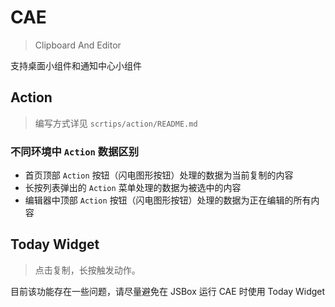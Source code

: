 # CAE

> Clipboard And Editor

支持桌面小组件和通知中心小组件

## Action

> 编写方式详见 `scrtips/action/README.md`

### 不同环境中 `Action` 数据区别

- 首页顶部 `Action` 按钮（闪电图形按钮）处理的数据为当前复制的内容
- 长按列表弹出的 `Action` 菜单处理的数据为被选中的内容
- 编辑器中顶部 `Action` 按钮（闪电图形按钮）处理的数据为正在编辑的所有内容


## Today Widget

> 点击复制，长按触发动作。

目前该功能存在一些问题，请尽量避免在 JSBox 运行 CAE 时使用 Today Widget